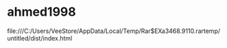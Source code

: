 # ahmed1998
file:///C:/Users/VeeStore/AppData/Local/Temp/Rar$EXa3468.9110.rartemp/untitled/dist/index.html
